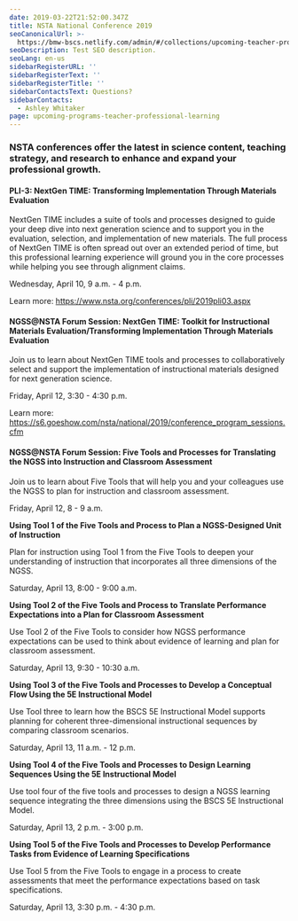 ```yaml
---
date: 2019-03-22T21:52:00.347Z
title: NSTA National Conference 2019
seoCanonicalUrl: >-
  https://bmw-bscs.netlify.com/admin/#/collections/upcoming-teacher-professional-learning/nsta-national-conference-2019
seoDescription: Test SEO description.
seoLang: en-us
sidebarRegisterURL: ''
sidebarRegisterText: ''
sidebarRegisterTitle: ''
sidebarContactsText: Questions?
sidebarContacts:
  - Ashley Whitaker
page: upcoming-programs-teacher-professional-learning
---
```

### NSTA conferences offer the latest in science content, teaching strategy, and research to enhance and expand your professional growth.

#### PLI-3: NextGen TIME: Transforming Implementation Through Materials Evaluation

NextGen TIME includes a suite of tools and processes designed to guide your deep dive into next generation science and to support you in the evaluation, selection, and implementation of new materials. The full process of NextGen TIME is often spread out over an extended period of time, but this professional learning experience will ground you in the core processes while helping you see through alignment claims. 

Wednesday, April 10, 9 a.m. - 4 p.m.

Learn more:  https://www.nsta.org/conferences/pli/2019pli03.aspx

#### NGSS@NSTA Forum Session: NextGen TIME: Toolkit for Instructional Materials Evaluation/Transforming Implementation Through Materials Evaluation

Join us to learn about NextGen TIME tools and processes to collaboratively select and support the implementation of instructional materials designed for next generation science.

Friday, April 12, 3:30 - 4:30 p.m.

Learn more:  https://s6.goeshow.com/nsta/national/2019/conference_program_sessions.cfm

#### NGSS@NSTA Forum Session: Five Tools and Processes for Translating the NGSS into Instruction and Classroom Assessment

Join us to learn about Five Tools that will help you and your colleagues use the NGSS to plan for instruction and classroom assessment.

Friday, April 12, 8 - 9 a.m.

**Using Tool 1 of the Five Tools and Process to Plan a NGSS-Designed Unit of Instruction**

Plan for instruction using Tool 1 from the Five Tools to deepen your understanding of instruction that incorporates all three dimensions of the NGSS.

Saturday, April 13, 8:00 - 9:00 a.m.

**Using Tool 2 of the Five Tools and Process to Translate Performance Expectations into a Plan for Classroom Assessment**	

Use Tool 2 of the Five Tools to consider how NGSS performance expectations can be used to think about evidence of learning and plan for classroom assessment.

Saturday, April 13, 9:30 - 10:30 a.m. 

**Using Tool 3 of the Five Tools and Processes to Develop a Conceptual Flow Using the 5E Instructional Model**	

Use Tool three to learn how the BSCS 5E Instructional Model supports planning for coherent three-dimensional instructional sequences by comparing classroom scenarios.

Saturday, April 13, 11 a.m. - 12 p.m.

**Using Tool 4 of the Five Tools and Processes to Design Learning Sequences Using the 5E Instructional Model**	

Use tool four of the five tools and processes to design a NGSS learning sequence integrating the three dimensions using the BSCS 5E Instructional Model.

Saturday, April 13, 2 p.m. - 3:00 p.m. 

**Using Tool 5 of the Five Tools and Processes to Develop Performance Tasks from Evidence of Learning Specifications**	

Use Tool 5 from the Five Tools to engage in a process to create assessments that meet the performance expectations based on task specifications.

Saturday, April 13, 3:30 p.m. - 4:30 p.m.
